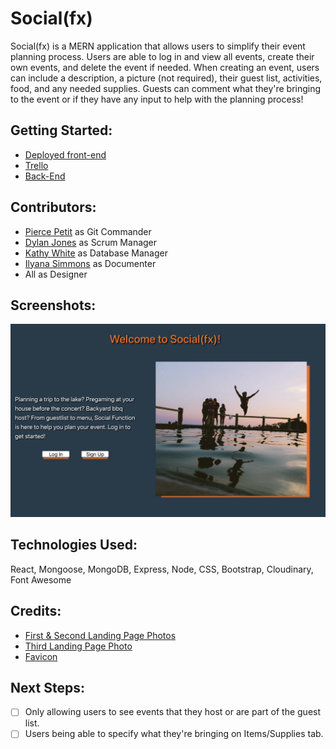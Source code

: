 # Social(fx)

Social(fx) is a MERN application that allows users to simplify their event planning process. Users are able to log in and view all events, create their own events, and delete the event if needed. When creating an event, users can include a description, a picture (not required), their guest list, activities, food, and any needed supplies. Guests can comment what they're bringing to the event or if they have any input to help with the planning process!

## Getting Started:
- [Deployed front-end](https://62d8619e9bc2230b207299c5--social-fx.netlify.app/)
- [Trello](https://trello.com/b/1y1ATLh3/react-3)
- [Back-End](https://github.com/piercepetit7/socialfx-back-end)

## Contributors:
- [Pierce Petit](https://github.com/piercepetit7) as Git Commander
- [Dylan Jones](https://github.com/jonesdy99) as Scrum Manager
- [Kathy White](https://github.com/kawhite8503) as Database Manager
- [Ilyana Simmons](https://github.com/ilsyim) as Documenter
- All as Designer

## Screenshots:
![Landing](/public/landing.png)
## Technologies Used:
React, Mongoose, MongoDB, Express, Node, CSS, Bootstrap, Cloudinary, Font Awesome


## Credits:  
- [First & Second Landing Page Photos](https://picsum.photos/)
- [Third Landing Page Photo](https://unsplash.com/photos/UrzN-8K1PCE)  
- [Favicon](https://freeicons.io/profile/3")

## Next Steps:
- [ ] Only allowing users to see events that they host or are part of the guest list.
- [ ] Users being able to specify what they're bringing on Items/Supplies tab.